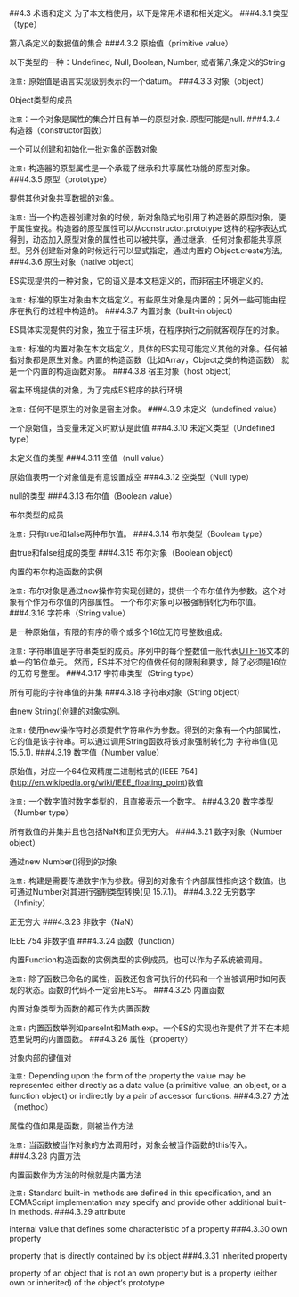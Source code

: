 ##4.3 术语和定义
为了本文档使用，以下是常用术语和相关定义。
###4.3.1
类型（type）

第八条定义的数据值的集合
###4.3.2
原始值（primitive value）

以下类型的一种：Undefined, Null, Boolean, Number, 或者第八条定义的String

`注意:` 原始值是语言实现级别表示的一个datum。
###4.3.3
对象（object）

Object类型的成员

`注意`：一个对象是属性的集合并且有单一的原型对象. 原型可能是null.
###4.3.4
构造器（constructor函数）

一个可以创建和初始化一批对象的函数对象

`注意:` 构造器的原型属性是一个承载了继承和共享属性功能的原型对象。
###4.3.5
原型（prototype）

提供其他对象共享数据的对象。

`注意:` 当一个构造器创建对象的时候，新对象隐式地引用了构造器的原型对象，便于属性查找。构造器的原型属性可以从constructor.prototype
这样的程序表达式得到，动态加入原型对象的属性也可以被共享，通过继承，任何对象都能共享原型。另外创建新对象的时候远行可以显式指定，通过内置的
Object.create方法。
###4.3.6
原生对象（native object）

ES实现提供的一种对象，它的语义是本文档定义的，而非宿主环境定义的。

`注意:` 标准的原生对象由本文档定义。有些原生对象是内置的；另外一些可能由程序在执行的过程中构造的。
###4.3.7
内置对象（built-in object）

ES具体实现提供的对象，独立于宿主环境，在程序执行之前就客观存在的对象。

`注意:` 标准的内置对象在本文档定义，具体的ES实现可能定义其他的对象。任何被指对象都是原生对象。内置的构造函数（比如Array，Object之类的构造函数）
就是一个内置的构造函数对象。
###4.3.8
宿主对象（host object）

宿主环境提供的对象，为了完成ES程序的执行环境

`注意:` 任何不是原生的对象是宿主对象。
###4.3.9
未定义（undefined value）

一个原始值，当变量未定义时默认是此值
###4.3.10
未定义类型（Undefined type）

未定义值的类型
###4.3.11
空值（null value）

原始值表明一个对象值是有意设置成空
###4.3.12
空类型（Null type）

null的类型
###4.3.13
布尔值（Boolean value）

布尔类型的成员

`注意:` 只有true和false两种布尔值。
###4.3.14
布尔类型（Boolean type）

由true和false组成的类型
###4.3.15
布尔对象（Boolean object）

内置的布尔构造函数的实例

`注意:` 布尔对象是通过new操作符实现创建的，提供一个布尔值作为参数。这个对象有个作为布尔值的内部属性。
一个布尔对象可以被强制转化为布尔值。
###4.3.16
字符串（String value）

是一种原始值，有限的有序的零个或多个16位无符号整数组成。

`注意:` 字符串值是字符串类型的成员。序列中的每个整数值一般代表[UTF-16](http://en.wikipedia.org/wiki/UTF-16)文本的单一的16位单元。
然而，ES并不对它的值做任何的限制和要求，除了必须是16位的无符号整型。
###4.3.17
字符串类型（String type）

所有可能的字符串值的并集
###4.3.18
字符串对象（String object）

由new String()创建的对象实例。

`注意:` 使用new操作符时必须提供字符串作为参数。得到的对象有一个内部属性，它的值是该字符串。可以通过调用String函数将该对象强制转化为
字符串值(见15.5.1).
###4.3.19
数字值（Number value）

原始值，对应一个64位双精度二进制格式的(IEEE 754](http://en.wikipedia.org/wiki/IEEE_floating_point)数值

`注意:` 一个数字值时数字类型的，且直接表示一个数字。
###4.3.20
数字类型（Number type）

所有数值的并集并且也包括NaN和正负无穷大。
###4.3.21
数字对象（Number object）

通过new Number()得到的对象

`注意:` 构建是需要传递数字作为参数。得到的对象有个内部属性指向这个数值。也可通过Number对其进行强制类型转换(见 15.7.1)。
###4.3.22
无穷数字（Infinity）

正无穷大
###4.3.23
非数字（NaN）

IEEE 754 非数字值
###4.3.24
函数（function）

内置Function构造函数的实例类型的实例成员，也可以作为子系统被调用。

`注意:` 除了函数已命名的属性，函数还包含可执行的代码和一个当被调用时如何表现的状态。函数的代码不一定会用ES写。
###4.3.25
内置函数

内置对象类型为函数的都可作为内置函数

`注意:` 内置函数举例如parseInt和Math.exp。一个ES的实现也许提供了并不在本规范里说明的内置函数。
###4.3.26
属性（property）

对象内部的键值对

`注意:` Depending upon the form of the property the value may be represented either directly as a
data value (a primitive value, an object, or a function object) or indirectly by a pair of accessor functions.
###4.3.27
方法（method）

属性的值如果是函数，则被当作方法

`注意:` 当函数被当作对象的方法调用时，对象会被当作函数的this传入。
###4.3.28
内置方法

内置函数作为方法的时候就是内置方法

`注意:` Standard built-in methods are defined in this specification, and an ECMAScript implementation may
specify and provide other additional built-in methods.
###4.3.29
attribute

internal value that defines some characteristic of a property
###4.3.30
own property

property that is directly contained by its object
###4.3.31
inherited property

property of an object that is not an own property but is a property (either own or inherited) of the object‘s prototype

